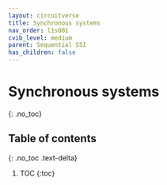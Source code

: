 ```yaml
---
layout: circuitverse
title: Synchronous systems
nav_order: l1s001
cvib_level: medium
parent: Sequential SSI
has_children: false
---
```


# Synchronous systems
{: .no_toc}

## Table of contents
{: .no_toc .text-delta}

1. TOC
{:toc}
